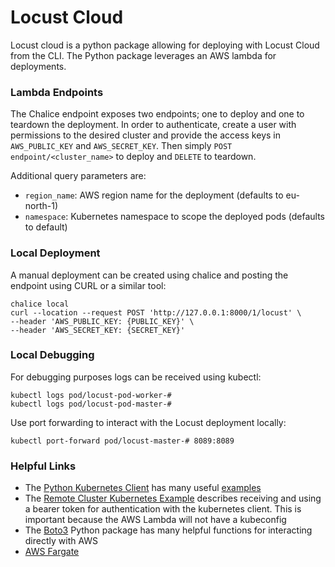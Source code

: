 # Locust Cloud

Locust cloud is a python package allowing for deploying with Locust Cloud from the CLI. The Python package leverages an AWS lambda for deployments.

### Lambda Endpoints

The Chalice endpoint exposes two endpoints; one to deploy and one to teardown the deployment. In order to authenticate, create a user with permissions to the desired cluster and provide the access keys in `AWS_PUBLIC_KEY` and `AWS_SECRET_KEY`. Then simply `POST` `endpoint/<cluster_name>` to deploy and `DELETE` to teardown. 

Additional query parameters are:
- `region_name`: AWS region name for the deployment (defaults to eu-north-1)
- `namespace`: Kubernetes namespace to scope the deployed pods (defaults to default)

### Local Deployment

A manual deployment can be created using chalice and posting the endpoint using CURL or a similar tool:
```
chalice local
curl --location --request POST 'http://127.0.0.1:8000/1/locust' \
--header 'AWS_PUBLIC_KEY: {PUBLIC_KEY}' \
--header 'AWS_SECRET_KEY: {SECRET_KEY}'
```

### Local Debugging

For debugging purposes logs can be received using kubectl:
```
kubectl logs pod/locust-pod-worker-#
kubectl logs pod/locust-pod-master-#
```
Use port forwarding to interact with the Locust deployment locally:
```
kubectl port-forward pod/locust-master-# 8089:8089
```

### Helpful Links

- The [Python Kubernetes Client](https://github.com/kubernetes-client/python) has many useful [examples](https://github.com/kubernetes-client/python/blob/master/examples/README.md)
- The [Remote Cluster Kubernetes Example](https://github.com/kubernetes-client/python/blob/master/examples/remote_cluster.py) describes receiving and using a bearer token for authentication with the kubernetes client. This is important because the AWS Lambda will not have a kubeconfig
- The [Boto3](https://boto3.amazonaws.com/v1/documentation/api/latest/index.html) Python package has many helpful functions for interacting directly with AWS
- [AWS Fargate](https://docs.aws.amazon.com/eks/latest/userguide/fargate.html)
